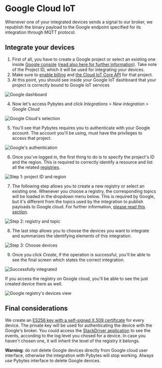 # Google Cloud IoT

Whenever one of your integrated devices sends a signal to our broker, we republish the binary payload to the Google endpoint specified for its integration through MQTT protocol.

## Integrate your devices

1. First of all, you have to create a Google project or select an existing one inside [Google console](https://console.cloud.google.com/cloud-resource-manager) ([read also here for further information](https://cloud.google.com/resource-manager/docs/creating-managing-projects)). Take note of the Project ID, which it will be used for integrating your devices.
2. Make sure to [enable billing](https://cloud.google.com/billing/docs/how-to/modify-project) and [the Cloud IoT Core API](https://console.cloud.google.com/flows/enableapi?apiid=cloudiot.googleapis.com&redirect=https://console.cloud.google.com&_ga=2.236270149.-51976751.1517992223) for that project.
3. At this point, you should see inside your Google IoT dashboard that your project is correctly bound to Google IoT services

![Google dashboard](../../.gitbook/assets/01_google_integration.png)

4. Now let's access Pybytes and click _Integrations > New integration > Google Cloud_

![Google Cloud's selection](../../.gitbook/assets/02_google_integration.png)

5. You'll see that Pybytes requires you to authenticate with your Google account. The account you'll be using, must have the privileges to access that project.

![Google's authentication](../../.gitbook/assets/03_google_integration.png)

6. Once you've logged in, the first thing to do is to specify the project's ID and the region. This is required to correctly identify a resource and list all the related [registries](https://cloud.google.com/iot/docs/concepts/devices#device_registries).

![Step 1: project ID and region](../../.gitbook/assets/04_google_integration.png)

7. The following step allows you to create a new registry or select an existing one. Whenever you choose a registry, the corresponding topics will be loaded in the dropdown menu below. This is required by Google, but it's different from the topics used by the integration to publish payloads to Google cloud. For further information, [please read this section](https://cloud.google.com/iot/docs/how-tos/mqtt-bridge#publishing_telemetry_events).

![Step 2: registry and topic](../../.gitbook/assets/05_google_integration.png)

8. The last step allows you to choose the devices you want to integrate and summarizes the identifying elements of this integration.

![Step 3: Choose devices](../../.gitbook/assets/06_google_integration.png)

9. Once you click _Create_, if the operation is successful, you'll be able to see the final screen which states the correct integration.

![Successfully integrated](../../.gitbook/assets/07_google_integration.png)

If you access the registry on Google cloud, you'll be able to see the just created device there as well.

![Google registry's devices view](../../.gitbook/assets/08_google_integration.png)


## Final considerations

We create an [ES256 key with a self-signed X.509 certificate](https://cloud.google.com/iot/docs/how-tos/credentials/keys#generating_an_es256_key_with_a_self-signed_x509_certificate) for every device. The private key will be used for authenticating the device with the Google's broker.
You could access the [StackDriver application](https://app.google.stackdriver.com) to see the events, according to the log level you chosed for a device. In case you haven't chosen one, it will inherit the level of the registry it belongs.

**Warning**: do not delete Google devices directly from Google cloud user interface, otherwise the integration with Pybytes will stop working. Always use Pybytes interface to delete Google devices.